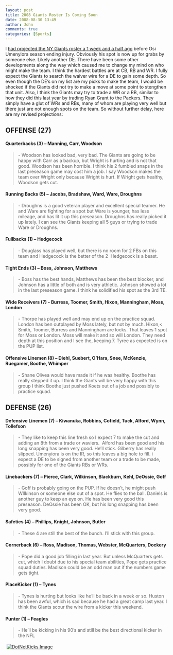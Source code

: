 ```yaml
---
layout: post
title: 2008 Giants Roster Is Coming Soon
date: 2008-08-30 13:49
author: John
comments: true
categories: [Sports]
---
```

<p>I <a href="/football/ny-giants-ndash-final-2008-roster-projection/">had projected the NY Giants roster a 1 week and a half ago</a> before Osi Umenyiora season ending injury. Obviously his spot is now up for grabs by someone else. Likely another DE. There have been some other developments along the way which caused me to change my mind on who might make the team. I think the hardest battles are at CB, RB and WR. I fully expect the Giants to search the waiver wire for a DE to gain some depth. So even though the DE’s on my list are my picks to make the team, I would be shocked if the Giants did not try to make a move at some point to stengthen that unit. Also, I think the Giants may try to trade a WR or a RB, similar to how they did this last year by trading Ryan Grant to the Packers. They simply have a glut of WRs and RBs, many of whom are playing very well but there just are not enough spots on the team. So without further delay, here are my revised projections:</p>  <h2>OFFENSE (27)</h2>  <h4>Quarterbacks (3) – Manning, Carr, Woodson</h4>  <blockquote>   <p>- Woodson has looked bad, very bad. The Giants are going to be happy with Carr as a backup, but Wright is hurting and is not that good. Woodson has been horrible. I think his 2 fumbled snaps in the last preseason game may cost him a job. I say Woodson makes the team over Wright only because Wright is hurt. If Wright gets healthy, Woodson gets cut. </p> </blockquote>  <h4>Running Backs (5) – Jacobs, Bradshaw, Ward, Ware, Droughns</h4>  <blockquote>   <p>- Droughns is a good veteran player and excellent special teamer. He and Ware are fighting for a spot but Ware is younger, has less mileage, and has lit it up this preseason. Droughns has really picked it up lately. I can see the Giants keeping all 5 guys or trying to trade Ware or Droughns.</p> </blockquote>  <h4>Fullbacks (1) – Hedgecock</h4>  <blockquote>   <p>- Douglass has played well, but there is no room for 2 FBs on this team and Hedgecock is the better of the 2&#160; Hedgecock is a beast.</p> </blockquote>  <h4>Tight Ends (3) – Boss, Johnson, Matthews</h4>  <blockquote>   <p>- Boss has the best hands, Matthews has been the best blocker, and Johnson has a little of both and is very athletic. Johnson showed a lot in the last preseason game. I think he solidified his spot as the 3rd TE.</p> </blockquote>  <h4>Wide Receivers (7) - Burress, Toomer, Smith, Hixon, Manningham, Moss, London</h4>  <blockquote>   <p>- Thorpe has played well and may end up on the practice squad. London has ben outplayed by Moss lately, but not by much. Hixon,&lt; Smith, Toomer, Burress and Manningham are locks. That leaves 1 spot for Moss or London. Moss will make it and so will London. They need depth at this position and I see the, keeping 7. Tyree as expected is on the PUP list.</p> </blockquote>  <h4>Offensive Linemen (8) – Diehl, Suebert, O’Hara, Snee, McKenzie, Ruegamer, Boothe, Whimper</h4>  <blockquote>   <p>- Shane Olivea would have made it if he was healthy. Boothe has really stepped it up. I think the Giants will be very happy with this group I think Boothe just pushed Koets out of a job and possibly to practice squad.</p> </blockquote>  <p><strong></strong></p>  <h2>DEFENSE (26)</h2>  <h4>Defensive Linemen (7) – Kiwanuka, Robbins, Cofield, Tuck, Alford, Wynn, Tollefson</h4>  <blockquote>   <p>- They like to keep this line fresh so I expect 7 to make the cut and adding an 8th from a trade or waviers.&#160; Alford has been good and his long snapping has been very good. He’ll stick. Gilberry has really slipped. Umenyiora is on the IR, so this leaves a big hole to fill. i expect a DE to be signed from another team or a trade to be made, possibly for one of the Giants RBs or WRs.</p> </blockquote>  <h4>Linebackers (7) – Pierce, Clark, Wilkinson, Blackburn, Kehl, DeOssie, Goff</h4>  <blockquote>   <p>- Goff is probably going on the PUP. If he doesn’t, he might push WIlkinson or someone else out of a spot. He flies to the ball. Daniels is another guy to keep an eye on. He has been very good this preseason. DeOssie has been OK, but his long snapping has been very good.</p> </blockquote>  <h4>Safeties (4) – Phillips, Knight, Johnson, Butler</h4>  <blockquote>   <p>- These 4 are still the best of the bunch. I’ll stick with this group.</p> </blockquote>  <h4>Cornerback (6) – Ross, Madison, Thomas, Webster, McQuarters, Dockery</h4>  <blockquote>   <p>- Pope did a good job filling in last year. But unless McQuarters gets cut, which I doubt due to his special team abilities, Pope gets practice squad duties. Madison could be an odd man out if the numbers game gets tight.</p> </blockquote>  <h4>PlaceKicker (1) – Tynes</h4>  <blockquote>   <p>- Tynes is hurting but looks like he’ll be back in a week or so. Huston has been awful, which is sad because he had a great camp last year. I think the Giants scour the wire from a kicker this weekend. </p> </blockquote>  <h4>Punter (1) – Feagles</h4>  <blockquote>   <p>- He’ll be kicking in his 90’s and still be the best directional kicker in the NFL</p> </blockquote><div class="wlWriterHeaderFooter" style="text-align:left; margin:0px; padding:4px 4px 4px 4px;"><a href="http://www.dotnetkicks.com/kick/?url=/football/2008-giants-roster-is-coming-soon/"><img src="http://www.dotnetkicks.com/Services/Images/KickItImageGenerator.ashx?url=/football/2008-giants-roster-is-coming-soon/&amp;bgcolor=0080C0&amp;fgcolor=FFFFFF&amp;border=000000&amp;cbgcolor=D4E1ED&amp;cfgcolor=000000" alt="DotNetKicks Image" border="0/"></a></div><div class="wlWriterHeaderFooter" style="text-align:left; margin:0px; padding:4px 4px 4px 4px;"><script type="text/javascript"><!-- var dzone_url = '/football/2008-giants-roster-is-coming-soon/'; var dzone_title = '2008 Giants Roster Is Coming Soon'; var dzone_blurb = '2008 Giants Roster Is Coming Soon'; var dzone_style = '1'; --></script><script language="javascript" src="http://widgets.dzone.com/widgets/zoneit.js"></script> </div>

